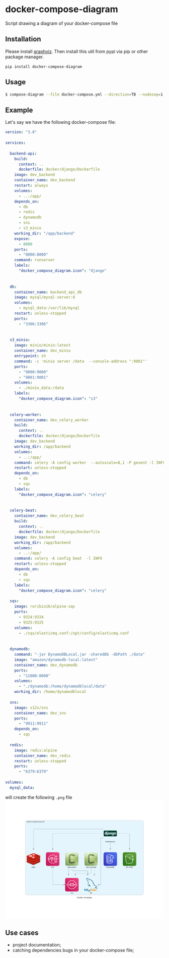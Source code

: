 # docker-compose-diagram
Script drawing a diagram of your docker-compose file

## Installation

Please install [graphviz](https://graphviz.gitlab.io/download/).
Then install this util from pypi via pip or other package manager.
```
pip install docker-compose-diagram
```

## Usage

```sh
$ compose-diagram --file docker-compose.yml --direction=TB --nodesep=1.2
```


## Example

Let's say we have the following docker-compose file:

```yaml
version: "3.8"

services:

  backend-api:
    build:
      context: ..
      dockerfile: docker/django/Dockerfile
    image: dev_backend
    container_name: dev_backend
    restart: always
    volumes:
      - ..:/app/
    depends_on:
      - db
      - redis
      - dynamodb
      - sns
      - s3_minio
    working_dir: "/app/backend"
    expose:
      - 8000
    ports:
      - "8000:8000"
    command: runserver
    labels:
      "docker_compose_diagram.icon": "django"


  db:
    container_name: backend_api_db
    image: mysql/mysql-server:8
    volumes:
      - mysql_data:/var/lib/mysql
    restart: unless-stopped
    ports:
      - "3306:3306"


  s3_minio:
    image: minio/minio:latest
    container_name: dev_minio
    entrypoint: sh
    command: -c 'minio server /data  --console-address ":9001"'
    ports:
      - "9000:9000"
      - "9001:9001"
    volumes:
      - ./minio_data:/data
    labels:
      "docker_compose_diagram.icon": "s3"


  celery-worker:
    container_name: dev_celery_worker
    build:
      context: ..
      dockerfile: docker/django/Dockerfile
    image: dev_backend
    working_dir: /app/backend
    volumes:
      - ..:/app/
    command: celery -A config worker  --autoscale=8,1 -P gevent -l INFO
    restart: unless-stopped
    depends_on:
      - db
      - sqs
    labels:
      "docker_compose_diagram.icon": "celery"


  celery-beat:
    container_name: dev_celery_beat
    build:
      context: ..
      dockerfile: docker/django/Dockerfile
    image: dev_backend
    working_dir: /app/backend
    volumes:
      - ..:/app/
    command: celery -A config beat  -l INFO
    restart: unless-stopped
    depends_on:
      - db
      - sqs
    labels:
      "docker_compose_diagram.icon": "celery"

  sqs:
    image: roribio16/alpine-sqs
    ports:
      - 9324:9324
      - 9325:9325
    volumes:
      - ./sqs/elasticmq.conf:/opt/config/elasticmq.conf


  dynamodb:
    command: "-jar DynamoDBLocal.jar -sharedDb -dbPath ./data"
    image: "amazon/dynamodb-local:latest"
    container_name: dev_dynamodb
    ports:
      - "11000:8000"
    volumes:
      - "./dynamodb:/home/dynamodblocal/data"
    working_dir: /home/dynamodblocal

  sns:
    image: s12v/sns
    container_name: dev_sns
    ports:
      - "9911:9911"
    depends_on:
      - sqs

  redis:
    image: redis:alpine
    container_name: dev_redis
    restart: unless-stopped
    ports:
      - "6379:6379"

volumes:
  mysql_data:

```

will create the following `.png` file
![docker-compose.png](./examples/docker-compose.png)

## Use cases

* project documentation;
* catching dependencies bugs in your docker-compose file;

